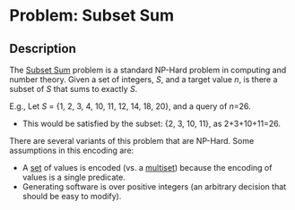 # Problem: Subset Sum

## Description
The [Subset Sum](https://en.wikipedia.org/wiki/Subset_sum_problem) problem is a standard NP-Hard problem in computing and number theory. Given a set of integers, *S*, and a target value *n*, is there a subset of *S* that sums to exactly *S*.

E.g.,
Let *S* = {1, 2, 3, 4, 10, 11, 12, 14, 18, 20}, and a query of *n*=26.
* This would be satisfied by the subset: {2, 3, 10, 11}, as 2+3+10+11=26.


There are several variants of this problem that are NP-Hard. Some assumptions in this encoding are:
* A [set](https://en.wikipedia.org/wiki/Set_(mathematics)) of values is encoded (vs. a [multiset](https://en.wikipedia.org/wiki/Multiset)) because the encoding of values is a single predicate.
* Generating software is over positive integers (an arbitrary decision that should be easy to modify).

